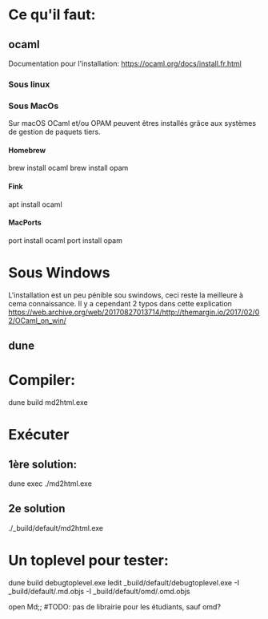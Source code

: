 
# Ce qu'il faut:
## ocaml
Documentation pour l'installation: https://ocaml.org/docs/install.fr.html
### Sous linux


### Sous MacOs
Sur macOS OCaml et/ou OPAM peuvent êtres installés grâce aux systèmes
de gestion de paquets tiers.
#### Homebrew
brew install ocaml
brew install opam 
#### Fink
apt install ocaml
#### MacPorts
port install ocaml
port install opam

# Sous Windows
L'installation est un peu pénible sou swindows, ceci reste la
meilleure à cema connaissance. Il y a cependant 2 typos dans cette explication
https://web.archive.org/web/20170827013714/http://themargin.io/2017/02/02/OCaml_on_win/

## dune

# Compiler:

dune build md2html.exe

# Exécuter
## 1ère solution:
dune exec ./md2html.exe
## 2e solution
./_build/default/md2html.exe




# Un toplevel pour tester:
dune build debugtoplevel.exe
ledit _build/default/debugtoplevel.exe -I _build/default/.md.objs -I _build/default/omd/.omd.objs

open Md;;
#TODO: pas de librairie pour les étudiants, sauf omd?
